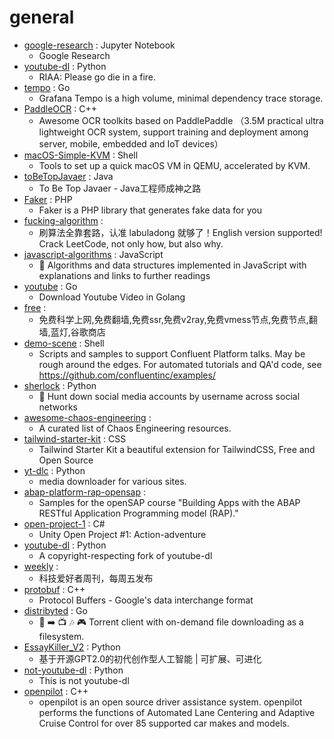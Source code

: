 # general
- [google-research](https://github.com/google-research/google-research) : Jupyter Notebook
  - Google Research
- [youtube-dl](https://github.com/lrvick/youtube-dl) : Python
  - RIAA: Please go die in a fire.
- [tempo](https://github.com/grafana/tempo) : Go
  - Grafana Tempo is a high volume, minimal dependency trace storage.
- [PaddleOCR](https://github.com/PaddlePaddle/PaddleOCR) : C++
  - Awesome OCR toolkits based on PaddlePaddle （3.5M practical ultra lightweight OCR system, support training and deployment among server, mobile, embedded and IoT devices）
- [macOS-Simple-KVM](https://github.com/foxlet/macOS-Simple-KVM) : Shell
  - Tools to set up a quick macOS VM in QEMU, accelerated by KVM.
- [toBeTopJavaer](https://github.com/hollischuang/toBeTopJavaer) : Java
  - To Be Top Javaer - Java工程师成神之路
- [Faker](https://github.com/fzaninotto/Faker) : PHP
  - Faker is a PHP library that generates fake data for you
- [fucking-algorithm](https://github.com/labuladong/fucking-algorithm) : 
  - 刷算法全靠套路，认准 labuladong 就够了！English version supported! Crack LeetCode, not only how, but also why.
- [javascript-algorithms](https://github.com/trekhleb/javascript-algorithms) : JavaScript
  - 📝 Algorithms and data structures implemented in JavaScript with explanations and links to further readings
- [youtube](https://github.com/kkdai/youtube) : Go
  - Download Youtube Video in Golang
- [free](https://github.com/freefq/free) : 
  - 免费科学上网,免费翻墙,免费ssr,免费v2ray,免费vmess节点,免费节点,翻墙,蓝灯,谷歌商店
- [demo-scene](https://github.com/confluentinc/demo-scene) : Shell
  - Scripts and samples to support Confluent Platform talks. May be rough around the edges. For automated tutorials and QA'd code, see https://github.com/confluentinc/examples/
- [sherlock](https://github.com/sherlock-project/sherlock) : Python
  - 🔎 Hunt down social media accounts by username across social networks
- [awesome-chaos-engineering](https://github.com/dastergon/awesome-chaos-engineering) : 
  - A curated list of Chaos Engineering resources.
- [tailwind-starter-kit](https://github.com/creativetimofficial/tailwind-starter-kit) : CSS
  - Tailwind Starter Kit a beautiful extension for TailwindCSS, Free and Open Source
- [yt-dlc](https://github.com/blackjack4494/yt-dlc) : Python
  - media downloader for various sites.
- [abap-platform-rap-opensap](https://github.com/SAP-samples/abap-platform-rap-opensap) : 
  - Samples for the openSAP course "Building Apps with the ABAP RESTful Application Programming model (RAP)."
- [open-project-1](https://github.com/UnityTechnologies/open-project-1) : C#
  - Unity Open Project #1: Action-adventure
- [youtube-dl](https://github.com/l1ving/youtube-dl) : Python
  - A copyright-respecting fork of youtube-dl
- [weekly](https://github.com/ruanyf/weekly) : 
  - 科技爱好者周刊，每周五发布
- [protobuf](https://github.com/protocolbuffers/protobuf) : C++
  - Protocol Buffers - Google's data interchange format
- [distribyted](https://github.com/distribyted/distribyted) : Go
  - 📂 ➡️ 📺 🎶 🎮 Torrent client with on-demand file downloading as a filesystem.
- [EssayKiller_V2](https://github.com/EssayKillerBrain/EssayKiller_V2) : Python
  - 基于开源GPT2.0的初代创作型人工智能 | 可扩展、可进化
- [not-youtube-dl](https://github.com/scastillo/not-youtube-dl) : Python
  - This is not youtube-dl
- [openpilot](https://github.com/commaai/openpilot) : C++
  - openpilot is an open source driver assistance system. openpilot performs the functions of Automated Lane Centering and Adaptive Cruise Control for over 85 supported car makes and models.
